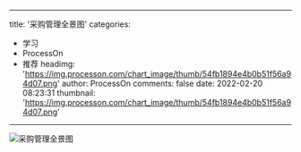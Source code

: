 
---
title: '采购管理全景图'
categories: 
 - 学习
 - ProcessOn
 - 推荐
headimg: 'https://img.processon.com/chart_image/thumb/54fb1894e4b0b51f56a94d07.png'
author: ProcessOn
comments: false
date: 2022-02-20 08:23:31
thumbnail: 'https://img.processon.com/chart_image/thumb/54fb1894e4b0b51f56a94d07.png'
---

<div>   
<img class="thumb" alt="采购管理全景图" src="https://img.processon.com/chart_image/thumb/54fb1894e4b0b51f56a94d07.png" referrerpolicy="no-referrer">
<p></p>  
</div>
            